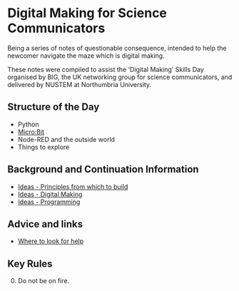 # Digital Making for Science Communicators

Being a series of notes of questionable consequence, intended to help the newcomer navigate the maze which is digital making.

These notes were compiled to assist the 'Digital Making' Skills Day organised by BIG, the UK networking group for science communicators, and delivered by NUSTEM at Northumbria University.

## Structure of the Day

* Python
* [Micro:Bit](microbit.md)
* Node-RED and the outside world
* Things to explore

## Background and Continuation Information

* [Ideas - Principles from which to build](ideas-principles.md)
* [Ideas - Digital Making](ideas-digital_making.md)
* [Ideas - Programming](ideas-programming.md)

## Advice and links

* [Where to look for help](help.md)

## Key Rules

0. Do not be on fire.
